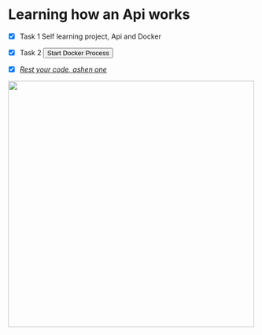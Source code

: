 # Learning how an Api works



- [x] Task 1 Self learning project, Api and Docker
- [x] Task 2 <a href="http://0.0.0.0:8000" target="_blank">
  <button>Start Docker Process</button>
  
- [x] _Rest your code, ashen one_
<img src="https://i.imgur.com/xmG1hBo.gif" width="500" height="auto" /> 



</a>
